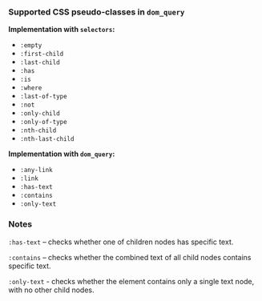 ### **Supported CSS pseudo-classes in `dom_query`**

**Implementation with `selectors`:**

* `:empty`
* `:first-child`
* `:last-child`
* `:has`
* `:is`
* `:where`
* `:last-of-type`
* `:not`
* `:only-child`
* `:only-of-type`
* `:nth-child`
* `:nth-last-child`

**Implementation with `dom_query`:**
* `:any-link`
* `:link`
* `:has-text`
* `:contains`
* `:only-text`

### Notes
`:has-text` – checks whether one of children nodes has specific text.

`:contains` – checks whether the combined text of all child nodes contains specific text.

`:only-text` - checks whether the element contains only a single text node, with no other child nodes.
